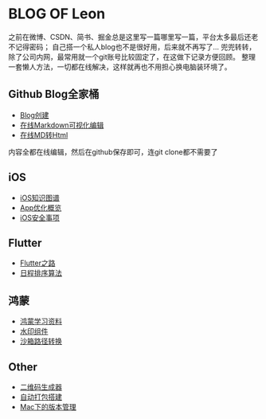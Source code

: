 <img src="https://raw.githubusercontent.com/xueliangwd/leon/main/images/blog_header.jpg" alt="" title="">

# BLOG OF Leon

之前在微博、CSDN、简书、掘金总是这里写一篇哪里写一篇，平台太多最后还老不记得密码；
自己搭一个私人blog也不是很好用，后来就不再写了...
兜兜转转，除了公司内网，最常用就一个git账号比较固定了，在这做下记录方便回顾。
整理一套懒人方法，一切都在线解决，这样就再也不用担心换电脑装环境了。

## Github Blog全家桶
- [Blog创建](https://lichtg.github.io/post/001.html "Blog创建")
- [在线Markdown可视化编辑](https://pandao.github.io/editor.md/ "在线Markdown可视化编辑")
- [在线MD转Html](https://lwebapp.com/zh/markdown-to-html "在线MD转Html")
  
内容全都在线编辑，然后在github保存即可，连git clone都不需要了

## iOS
* [iOS知识图谱](https://xueliangwd.github.io/leon/iOS/optimize/optimize.html)
* [App优化概览](https://xueliangwd.github.io/leon/iOS/optimize/optimize.html)
* [iOS安全事项](https://xueliangwd.github.io/leon/iOS/safety/safety.html)

## Flutter
* [Flutter之路](https://xueliangwd.github.io/leon/dart/schedule/schedule_order.html)
* [日程排序算法](https://xueliangwd.github.io/leon/dart/schedule/schedule_order.html)

## 鸿蒙
* [鸿蒙学习资料](https://xueliangwd.github.io/leon/ArkTs/os_water.html)
* [水印组件](https://xueliangwd.github.io/leon/ArkTs/os_water.html)
* [沙箱路径转换](https://xueliangwd.github.io/leon/ArkTs/ospath.html)

## Other

* [二维码生成器](https://xueliangwd.github.io/leon/Other/buildci/buildci.html)
* [自动打包搭建](https://xueliangwd.github.io/leon/Other/qrcode/qrcode.html)
* [Mac下的版本管理](https://xueliangwd.github.io/leon/Other/)
